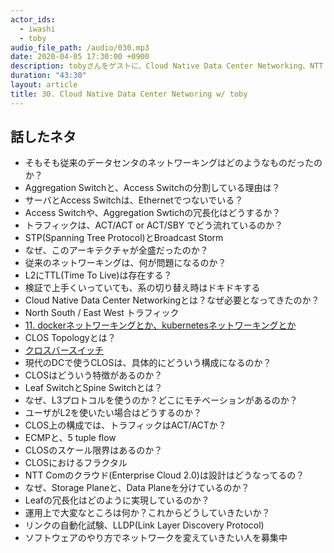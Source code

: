 ```yaml
---
actor_ids:
  - iwashi
  - toby 
audio_file_path: /audio/030.mp3
date: 2020-04-05 17:30:00 +0900
description: tobyさんをゲストに、Cloud Native Data Center Networking、NTT Comのパブリッククラウドの内部ネットワークについて語っていただいたエピソードです。
duration: "43:30"
layout: article
title: 30. Cloud Native Data Center Networing w/ toby
---
```


## 話したネタ

- そもそも従来のデータセンタのネットワーキングはどのようなものだったのか？
- Aggregation Switchと、Access Switchの分割している理由は？
- サーバとAccess Switchは、Ethernetでつないでいる？
- Access Switchや、Aggregation Swtichの冗長化はどうするか？
- トラフィックは、ACT/ACT or ACT/SBY でどう流れているのか？
- STP(Spanning Tree Protocol)とBroadcast Storm
- なぜ、このアーキテクチャが全盛だったのか？
- 従来のネットワーキングは、何が問題になるのか？
- L2にTTL(Time To Live)は存在する？
- 検証で上手くいっていても、系の切り替え時はドキドキする
- Cloud Native Data Center Networkingとは？なぜ必要となってきたのか？
- North South / East West トラフィック
- [11. dockerネットワーキングとか、kubernetesネットワーキングとか](https://fukabori.fm/episode/11)
- CLOS Topologyとは？
- [クロスバースイッチ](http://www.hct.ecl.ntt.co.jp/digitalarchives/11.html)
- 現代のDCで使うCLOSは、具体的にどういう構成になるのか？
- CLOSはどういう特徴があるのか？
- Leaf SwitchとSpine Switchとは？
- なぜ、L3プロトコルを使うのか？どこにモチベーションがあるのか？
- ユーザがL2を使いたい場合はどうするのか？
- CLOS上の構成では、トラフィックはACT/ACTか？
- ECMPと、5 tuple flow
- CLOSのスケール限界はあるのか？
- CLOSにおけるフラクタル
- NTT Comのクラウド(Enterprise Cloud 2.0)は設計はどうなってるの？
- なぜ、Storage Planeと、Data Planeを分けているのか？
- Leafの冗長化はどのように実現しているのか？
- 運用上で大変なところは何か？これからどうしていきたいか？
- リンクの自動化試験、LLDP(Link Layer Discovery Protocol)
- ソフトウェアのやり方でネットワークを変えていきたい人を募集中
